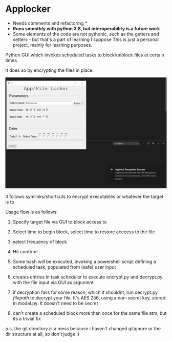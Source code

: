 # Applocker
* Needs comments and refactoring *
* **Runs smoothly with python 3.8, but interoperability is a future work**
* Some elements of the code are not pythonic, such as the getters and setters - but that's a part of learning I suppose
This is just a personal project, mainly for learning purposes. 

Python GUI which invokes scheduled tasks to block/unblock files at certain times.

It does so by encrypting the files in place. 

![Sample](/Capture.PNG?raw=true "Screenie")


It follows symlinks/shortcuts to encrypt executables or whatever the target is to

Usage flow is as follows:

1) Specify target file via GUI to block access to

2) Select time to begin block, select time to restore acceess to the file

3) select frequency of block

4) Hit confirm!

5) Some bash will be executed, invoking a powershell script defining a scheduled task, populated from (safe) user input 

6) creates entries in task scheduler to execute encrypt.py and decrypt.py with the file input via GUI as argument

7) if decryption fails for some reason, which it shouldnt, run decrypt.py *filepath* to decrypt your file. It's AES 256, using a non-secret key, stored in model.py. It doesn't need to be secret

8) can't create a scheduled block more than once for the same file atm, but its a trivial fix

p.s. the git directory is a mess because i haven't changed gitignore or the dir structure at all, so don't judge :) 
